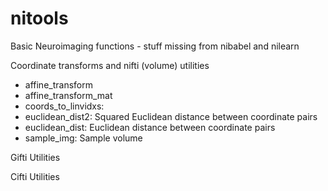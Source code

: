 # nitools
 Basic Neuroimaging functions - stuff missing from nibabel and nilearn

Coordinate transforms and nifti (volume) utilities
* affine_transform 
* affine_transform_mat 
* coords_to_linvidxs: 
* euclidean_dist2: Squared Euclidean distance between coordinate pairs
* euclidean_dist: Euclidean distance between coordinate pairs
* sample_img: Sample volume 


Gifti Utilities


Cifti Utilities

